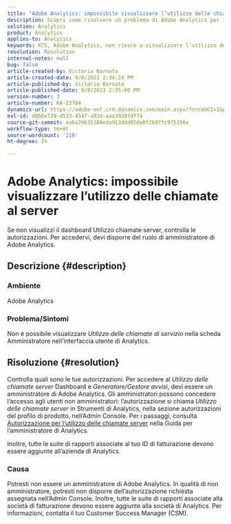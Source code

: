 ```yaml
---
title: "Adobe Analytics: impossibile visualizzare l’utilizzo delle chiamate al server"
description: Scopri come risolvere un problema di Adobe Analytics per il quale non è possibile visualizzare l’utilizzo delle chiamate al server. Verifica le autorizzazioni.
solution: Analytics
product: Analytics
applies-to: Analytics
keywords: KCS, Adobe Analytics, non riesce a visualizzare l’utilizzo delle chiamate al server e le autorizzazioni
resolution: Resolution
internal-notes: null
bug: false
article-created-by: Victoria Barnato
article-created-date: 9/8/2023 2:34:24 PM
article-published-by: Victoria Barnato
article-published-date: 9/8/2023 2:35:00 PM
version-number: 3
article-number: KA-22784
dynamics-url: https://adobe-ent.crm.dynamics.com/main.aspx?forceUCI=1&pagetype=entityrecord&etn=knowledgearticle&id=4532a7c9-544e-ee11-be6e-6045bd006c82
exl-id: d006e729-d533-454f-a93d-aae3928fdf74
source-git-commit: aa6a79635380eda913ddd95da0f2b97fc975356e
workflow-type: tm+mt
source-wordcount: '218'
ht-degree: 2%

---
```


# Adobe Analytics: impossibile visualizzare l’utilizzo delle chiamate al server


Se non visualizzi il dashboard Utilizzo chiamate server, controlla le autorizzazioni. Per accedervi, devi disporre del ruolo di amministratore di Adobe Analytics.

## Descrizione {#description}


### Ambiente

Adobe Analytics

### Problema/Sintomi

Non è possibile visualizzare *Utilizzo delle chiamate di servizio* nella scheda Amministratore nell’interfaccia utente di Analytics.


## Risoluzione {#resolution}


Controlla quali sono le tue autorizzazioni. Per accedere al *Utilizzo delle chiamate server* Dashboard e *Generatore/Gestore avvisi*, devi essere un amministratore di Adobe Analytics. Gli amministratori possono concedere l’accesso agli utenti non amministratori: l’autorizzazione si chiama *Utilizzo delle chiamate server* in Strumenti di Analytics, nella sezione autorizzazioni del profilo di prodotto, nell’Admin Console. Per i passaggi, consulta [Autorizzazione per l’utilizzo delle chiamate server](https://experienceleague.adobe.com/docs/analytics/admin/admin-tools/server-call-usage/overage-overview.html?lang=en#section_FCC58EB635954A32990D4E67B52B4369) nella Guida per l’amministratore di Analytics.

Inoltre, tutte le suite di rapporti associate al tuo ID di fatturazione devono essere aggiunte all’azienda di Analytics.

### Causa

Potresti non essere un amministratore di Adobe Analytics. In qualità di non amministratore, potresti non disporre dell’autorizzazione richiesta assegnata nell’Admin Console. Inoltre, tutte le suite di rapporti associate alla società di fatturazione devono essere aggiunte alla società di Analytics. Per informazioni, contatta il tuo Customer Success Manager (CSM).
